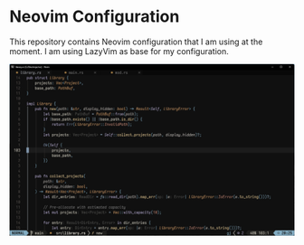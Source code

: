 # Neovim Configuration

This repository contains Neovim configuration that I am using at the moment.
I am using LazyVim as base for my configuration.

![Neovim](.github/assets/neovim.png)
